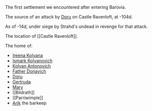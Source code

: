 The first settlement we encountered after entering Barovia.

The source of an attack by [Doru](../NPCs/Doru.md) on Castle Ravenloft, at -104d.

As of -14d, under siege by Strahd's undead in revenge for that attack.

The location of [[Castle Ravenloft]].

The home of:
 - [Ireena Kolyana](../NPCs/Ireena%20Kolyana.md)
 - [Ismark Kolyanovich](../NPCs/Ismark%20Kolyanovich.md)
 - [Kolyan Antonovich](../NPCs/Kolyan%20Antonovich.md)
 - [Father Donavich](../NPCs/Father%20Donavich.md)
 - [Doru](../NPCs/Doru.md)
 - [Gertruda](../NPCs/Gertruda.md)
 - [Mary](../NPCs/Mary.md)
 - [[Bildrath]]
 - [[Parriwimple]]
 - [Arik](../NPCs/Arik.md) the barkeep